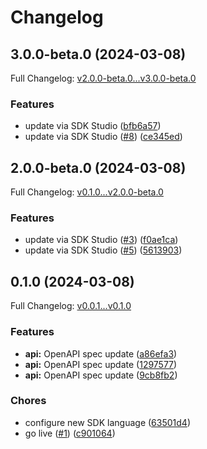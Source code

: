 # Changelog

## 3.0.0-beta.0 (2024-03-08)

Full Changelog: [v2.0.0-beta.0...v3.0.0-beta.0](https://github.com/DefinitelyATestOrg/sam-go/compare/v2.0.0-beta.0...v3.0.0-beta.0)

### Features

* update via SDK Studio ([bfb6a57](https://github.com/DefinitelyATestOrg/sam-go/commit/bfb6a57554cfafe4daf966e61b29e31e8e2d62b2))
* update via SDK Studio ([#8](https://github.com/DefinitelyATestOrg/sam-go/issues/8)) ([ce345ed](https://github.com/DefinitelyATestOrg/sam-go/commit/ce345ed92b7713ed21a20d607010c88555a42e84))

## 2.0.0-beta.0 (2024-03-08)

Full Changelog: [v0.1.0...v2.0.0-beta.0](https://github.com/DefinitelyATestOrg/sam-go/compare/v0.1.0...v2.0.0-beta.0)

### Features

* update via SDK Studio ([#3](https://github.com/DefinitelyATestOrg/sam-go/issues/3)) ([f0ae1ca](https://github.com/DefinitelyATestOrg/sam-go/commit/f0ae1caa3d79ceebc140b9b0eb62fb14b1b6b5ea))
* update via SDK Studio ([#5](https://github.com/DefinitelyATestOrg/sam-go/issues/5)) ([5613903](https://github.com/DefinitelyATestOrg/sam-go/commit/5613903badd9a00d6a312208775fdfc4a637e5fb))

## 0.1.0 (2024-03-08)

Full Changelog: [v0.0.1...v0.1.0](https://github.com/DefinitelyATestOrg/sam-go/compare/v0.0.1...v0.1.0)

### Features

* **api:** OpenAPI spec update ([a86efa3](https://github.com/DefinitelyATestOrg/sam-go/commit/a86efa3660f23952599191a592c5e3389a51d62a))
* **api:** OpenAPI spec update ([1297577](https://github.com/DefinitelyATestOrg/sam-go/commit/129757703ef98892a86464184055d4fd2518e381))
* **api:** OpenAPI spec update ([9cb8fb2](https://github.com/DefinitelyATestOrg/sam-go/commit/9cb8fb22565b4e0643a6a516d2d4cbcc6ca4f9b4))


### Chores

* configure new SDK language ([63501d4](https://github.com/DefinitelyATestOrg/sam-go/commit/63501d4841f507eb03384d0494bb70346452d02a))
* go live ([#1](https://github.com/DefinitelyATestOrg/sam-go/issues/1)) ([c901064](https://github.com/DefinitelyATestOrg/sam-go/commit/c9010641a8d2011d876caf9407d5fb6bf9939fe9))
